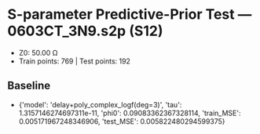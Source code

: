 # S-parameter Predictive-Prior Test — 0603CT_3N9.s2p (S12)
- Z0: 50.00 Ω
- Train points: 769  |  Test points: 192

## Baseline
- {'model': 'delay+poly_complex_logf(deg=3)', 'tau': 1.3157146274697311e-11, 'phi0': 0.09083362367328114, 'train_MSE': 0.005171967248346906, 'test_MSE': 0.005822480294599375}